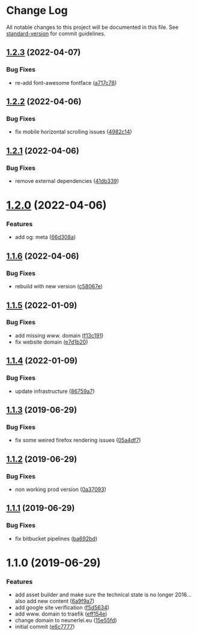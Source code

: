 # Change Log

All notable changes to this project will be documented in this file. See [standard-version](https://github.com/conventional-changelog/standard-version) for commit guidelines.

## [1.2.3](https://bitbucket.org/datenknoten/neunerlei-website/compare/v1.2.2...v1.2.3) (2022-04-07)


### Bug Fixes

* re-add font-awesome fontface ([a717c78](https://bitbucket.org/datenknoten/neunerlei-website/commits/a717c78382619d0a89f6e13af72afa93d3f9be48))



## [1.2.2](https://bitbucket.org/datenknoten/neunerlei-website/compare/v1.2.1...v1.2.2) (2022-04-06)


### Bug Fixes

* fix mobile horizontal scrolling issues ([4982c14](https://bitbucket.org/datenknoten/neunerlei-website/commits/4982c14d0d1af7d0343a1370e13a677aff6e7da9))



## [1.2.1](https://bitbucket.org/datenknoten/neunerlei-website/compare/v1.2.0...v1.2.1) (2022-04-06)


### Bug Fixes

* remove external dependencies ([41db339](https://bitbucket.org/datenknoten/neunerlei-website/commits/41db3394c40284ba922905fa5e3e1d49b585d5b0))



# [1.2.0](https://bitbucket.org/datenknoten/neunerlei-website/compare/v1.1.6...v1.2.0) (2022-04-06)


### Features

* add og: meta ([66d308a](https://bitbucket.org/datenknoten/neunerlei-website/commits/66d308a3af3115793a100e44cb816f8d6d3f663e))



## [1.1.6](https://bitbucket.org/datenknoten/neunerlei-website/compare/v1.1.5...v1.1.6) (2022-04-06)


### Bug Fixes

* rebuild with new version ([c58067e](https://bitbucket.org/datenknoten/neunerlei-website/commits/c58067ec2e9583fa0e2d627cbb80be2da6b1efd0))



## [1.1.5](https://bitbucket.org/labor-digital/kunde-projekt-app_name/compare/v1.1.4...v1.1.5) (2022-01-09)


### Bug Fixes

* add missing www. domain ([f13c191](https://bitbucket.org/labor-digital/kunde-projekt-app_name/commits/f13c1914ce24b4f267600c8089c2579314e3bf2d))
* fix website domain ([e7d1b20](https://bitbucket.org/labor-digital/kunde-projekt-app_name/commits/e7d1b200536a00ce3da6a388977d35d97e728fdb))



## [1.1.4](https://bitbucket.org/labor-digital/kunde-projekt-app_name/compare/v1.1.3...v1.1.4) (2022-01-09)


### Bug Fixes

* update infrastructure ([86759a7](https://bitbucket.org/labor-digital/kunde-projekt-app_name/commits/86759a753fb329fbcbd56be9da9173ceab65fca3))



## [1.1.3](https://bitbucket.org/labor-digital/kunde-projekt-app_name/branches/compare/v1.1.3%0Dv1.1.2#diff) (2019-06-29)


### Bug Fixes

* fix some weired firefox rendering issues ([05a4df7](https://bitbucket.org/labor-digital/kunde-projekt-app_name/commits/05a4df7))



## [1.1.2](https://bitbucket.org/labor-digital/kunde-projekt-app_name/branches/compare/v1.1.2%0Dv1.1.1#diff) (2019-06-29)


### Bug Fixes

* non working prod version ([0a37093](https://bitbucket.org/labor-digital/kunde-projekt-app_name/commits/0a37093))



## [1.1.1](https://bitbucket.org/labor-digital/kunde-projekt-app_name/branches/compare/v1.1.1%0Dv1.1.0#diff) (2019-06-29)


### Bug Fixes

* fix bitbucket pipelines ([ba692bd](https://bitbucket.org/labor-digital/kunde-projekt-app_name/commits/ba692bd))



# 1.1.0 (2019-06-29)


### Features

* add asset builder and make sure the technical state is no longer 2016... also add new content ([6a9f9a7](https://bitbucket.org/labor-digital/kunde-projekt-app_name/commits/6a9f9a7))
* add google site verification ([f5d5634](https://bitbucket.org/labor-digital/kunde-projekt-app_name/commits/f5d5634))
* add www. domain to traefik ([eff154e](https://bitbucket.org/labor-digital/kunde-projekt-app_name/commits/eff154e))
* change domain to neunerlei.eu ([15e55fd](https://bitbucket.org/labor-digital/kunde-projekt-app_name/commits/15e55fd))
* initial commit ([e6c7777](https://bitbucket.org/labor-digital/kunde-projekt-app_name/commits/e6c7777))
